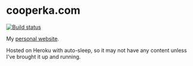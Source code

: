 # cooperka.com

[![Build status](https://travis-ci.org/cooperka/react-native-snackbar.svg?branch=master)](https://travis-ci.org/cooperka/react-native-snackbar)

My [personal website](https://www.cooperka.com).

Hosted on Heroku with auto-sleep, so it may not have any content unless I've brought it up and running.
